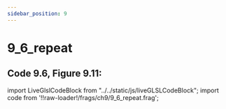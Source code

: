 ```yaml
---
sidebar_position: 9
---
```


# 9_6_repeat
## Code 9.6, Figure 9.11: 

import LiveGlslCodeBlock from "../../static/js/liveGLSLCodeBlock";
import code from '!!raw-loader!/frags/ch9/9_6_repeat.frag';

<LiveGlslCodeBlock fragName='9_6_repeat.frag' fragCode={code} />
